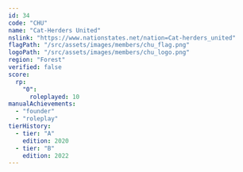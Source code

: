 ```yaml
---
id: 34
code: "CHU"
name: "Cat-Herders United"
nslink: "https://www.nationstates.net/nation=Cat-herders_united"
flagPath: "/src/assets/images/members/chu_flag.png"
logoPath: "/src/assets/images/members/chu_logo.png"
region: "Forest"
verified: false
score:
  rp:
    "0":
      roleplayed: 10
manualAchievements:
  - "founder"
  - "roleplay"
tierHistory:
  - tier: "A"
    edition: 2020
  - tier: "B"
    edition: 2022
---
```

